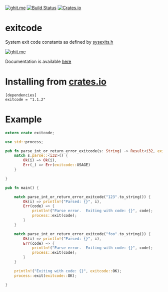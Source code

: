 [![ghit.me](https://ghit.me/badge.svg?repo=benwilber/exitcode)](https://ghit.me/repo/benwilber/exitcode) [![Build Status](https://travis-ci.org/benwilber/exitcode.svg?branch=master)](https://travis-ci.org/benwilber/exitcode) [![Crates.io](https://img.shields.io/crates/v/exitcode.svg)](https://crates.io/crates/exitcode)

# exitcode
System exit code constants as defined by [sysexits.h](https://www.freebsd.org/cgi/man.cgi?query=sysexits&apropos=0&sektion=0&manpath=FreeBSD+4.3-RELEASE&format=html)

[![ghit.me](https://ghit.me/badge.svg?repo=benwilber/exitcode)](https://ghit.me/repo/benwilber/exitcode)

Documentation is available [here](https://docs.rs/exitcode)

# Installing from [crates.io](https://crates.io/crates/exitcode)
```
[dependencies]
exitcode = "1.1.2"
```

# Example
```rust
extern crate exitcode;

use std::process;

pub fn parse_int_or_return_error_exitcode(s: String) -> Result<i32, exitcode::ExitCode> {
    match s.parse::<i32>() {
        Ok(i) => Ok(i),
        Err(_) => Err(exitcode::USAGE)
    }

}

pub fn main() {

    match parse_int_or_return_error_exitcode("123".to_string()) {
        Ok(i) => println!("Parsed: {}", i),
        Err(code) => {
            println!("Parse error.  Exiting with code: {}", code);
            process::exit(code);
        }
    }

    match parse_int_or_return_error_exitcode("foo".to_string()) {
        Ok(i) => println!("Parsed: {}", i),
        Err(code) => {
            println!("Parse error.  Exiting with code: {}", code);
            process::exit(code);
        }
    }

    println!("Exiting with code: {}", exitcode::OK);
    process::exit(exitcode::OK);

}
```
